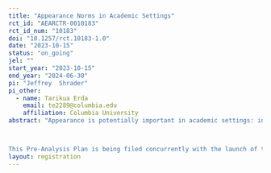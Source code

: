 ```yaml
---
title: "Appearance Norms in Academic Settings"
rct_id: "AEARCTR-0010183"
rct_id_num: "10183"
doi: "10.1257/rct.10183-1.0"
date: "2023-10-15"
status: "on_going"
jel: ""
start_year: "2023-10-15"
end_year: "2024-06-30"
pi: "Jeffrey  Shrader"
pi_other:
  - name: Tarikua Erda
    email: te2289@columbia.edu
    affiliation: Columbia University
abstract: "Appearance is potentially important in academic settings: in-person/virtual job-talks for academic hiring are common across many fields; personal websites and videos summarizing research articles are becoming standard; speeches and seminars are a routine part of publicizing papers. Are there definitive norms of appearance in academia, or are they more like unspoken rules and are there differences across disciplines? How does the public’s understanding of norms compare against the views of academics? We plan to answer these questions by surveying three groups of respondents—faculty, university students, and lay adults—about their perception of academic job candidates they know to be hypothetical. In particular, we will ask them to rate pictured headshots on perceived competence, professionalism, and agreeability. This study will generate novel evidence on norms of appearance in academic settings. 

This Pre-Analysis Plan is being filed concurrently with the launch of the lay adult and student sample surveys."
layout: registration
---
```



